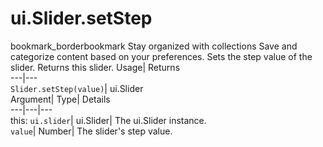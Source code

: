  
#  ui.Slider.setStep 
bookmark_borderbookmark Stay organized with collections  Save and categorize content based on your preferences.
Sets the step value of the slider. 
Returns this slider.
Usage| Returns  
---|---  
`Slider.setStep(value)`| ui.Slider  
Argument| Type| Details  
---|---|---  
this: `ui.slider`| ui.Slider| The ui.Slider instance.  
`value`| Number| The slider's step value.  
